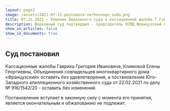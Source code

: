 ```yaml
---
layout: page2
image: /assets/2021-07-21-postanova-verhovnogo-suda.png
title: 07.21.2021 - Решение Верховного суда о кассационной жалобе Г.Гаврика и Е.Климовой
description: Верховный суд подтвердил - председатель ОСМД Французский нелегитимен
show_in_articles: false
show_in_documents: true
---
```


## Суд постановил
Кассационные жалобы Гаврика Григория Ивановича, Климовой Елены Георгиевны, Объединения совладельцев многоквартирного дома «Французский» оставить без удовлетворения, а постановление Юго-Западного апелляционного хозяйственного суда от 22.02.2021 по делу № 916/1542/20 - оставить без изменений. 

Постановление вступает в законную силу с момента его принятия, является окончательным и
обжалованию не подлежит. 
